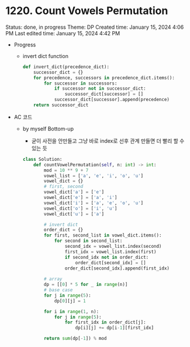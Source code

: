 # 1220. Count Vowels Permutation

Status: done, in progress
Theme: DP
Created time: January 15, 2024 4:06 PM
Last edited time: January 15, 2024 4:42 PM

- Progress
    - invert dict function
        
        ```python
        def invert_dict(precedence_dict):
            successor_dict = {}
            for precedence, successors in precedence_dict.items():
                for successor in successors:
                    if successor not in successor_dict:
                        successor_dict[successor] = []
                    successor_dict[successor].append(precedence)
            return successor_dict
        ```
        
- AC 코드
    - by myself Bottom-up
        - 굳이 사전을 안만들고 그냥 바로 index로 선후 관계 만들면 더 빨리 할 수 있는 듯
        
        ```python
        class Solution:
            def countVowelPermutation(self, n: int) -> int:
                mod = 10 ** 9 + 7
                vowel_list = ['a', 'e', 'i', 'o', 'u']
                vowel_dict = {}
                # first, second
                vowel_dict['a'] = ['e']
                vowel_dict['e'] = ['a', 'i']
                vowel_dict['i'] = ['a', 'e', 'o', 'u']
                vowel_dict['o'] = ['i', 'u']
                vowel_dict['u'] = ['a']
        
                # invert dict 
                order_dict = {}
                for first, second_list in vowel_dict.items():
                    for second in second_list:
                        second_idx = vowel_list.index(second)
                        first_idx = vowel_list.index(first)
                        if second_idx not in order_dict:
                            order_dict[second_idx] = []
                        order_dict[second_idx].append(first_idx)
                
                # array
                dp = [[0] * 5 for _ in range(n)]
                # base case
                for j in range(5):
                    dp[0][j] = 1 
        
                for i in range(1, n):
                    for j in range(5):
                        for first_idx in order_dict[j]:
                            dp[i][j] += dp[i-1][first_idx]
        
                return sum(dp[-1]) % mod
        ```